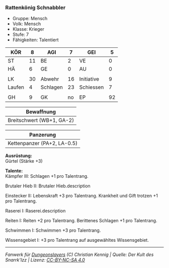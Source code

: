 ### Rattenkönig Schnabbler  
- Gruppe: Mensch  
- Volk: Mensch  
- Klasse: Krieger  
- Stufe: 7  
- Fähigkeiten: Talentiert  


| KÖR | 8 | AGI | 7 | GEI | 5 |
| --- | --- | --- | --- | --- | --- |
| ST | 11 | BE | 2 | VE | 0 |
| HÄ | 6 | GE | 0 | AU | 0 |
|  |  |  |  |  |  |
| LK | 30 | Abwehr | 16 | Initiative | 9 |
| Laufen | 4 | Schlagen | 23 | Schiessen | 7 |
|  |  |  |  |  |  |
| GH | 9 | GK | no | EP | 92 |


| Bewaffnung |
| --- |
| Breitschwert (WB+1, GA-2) |


| Panzerung |
| --- |
| Kettenpanzer (PA+2, LA-0.5) |


**Ausrüstung:**  
Gürtel (Stärke +3)

**Talente:**  
Kämpfer III: Schlagen +1 pro Talentrang.

Brutaler Hieb II: Brutaler Hieb.description

Einstecker II: Lebenskraft +3 pro Talentrang. Krankheit und Gift trotzen +1 pro Talentrang.

Raserei I: Raserei.description

Reiten I: Reiten +2 pro Talentrang. Berittenes Schlagen +1 pro Talentrang.

Schwimmen I: Schwimmen +3 pro Talentrang.

Wissensgebiet I: +3 pro Talentrang auf ausgewähltes Wissensgebiet.





___
*Fanwerk für [Dungeonslayers](https://www.dungeonslayers.net/) (C) Christian Kennig | Quelle: Der Kult des Snarrk'Izz | Lizenz: [CC-BY-NC-SA 4.0](https://creativecommons.org/licenses/by-nc-sa/4.0/deed.de)*